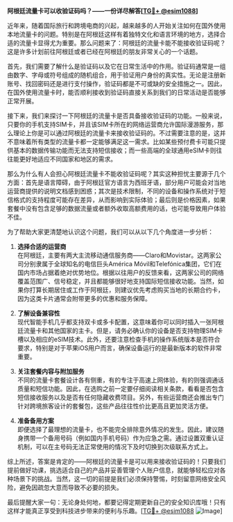 **阿根廷流量卡可以收验证码吗？——一份详尽解答[[TG💪+ @esim1088](https://t.me/s/esim1088)]**

近年来，随着国际旅行和跨境电商的兴起，越来越多的人开始关注如何在国外使用本地流量卡的问题。特别是在阿根廷这样有着独特文化和语言环境的地方，选择合适的流量卡显得尤为重要。那么问题来了：阿根廷的流量卡能不能接收验证码呢？这是许多计划前往阿根廷或者已经在阿根廷的朋友非常关心的一个话题。

首先，我们需要了解什么是验证码以及它在日常生活中的作用。验证码通常是一组由数字、字母或符号组成的随机组合，用于验证用户身份的真实性。无论是注册新账号、找回密码还是进行支付操作，验证码都是不可或缺的安全措施之一。因此，在国外使用流量卡时，能否顺利接收到验证码直接关系到我们的日常活动是否能够正常开展。

接下来，我们来探讨一下阿根廷的流量卡是否具备接收验证码的功能。一般来说，只要你的手机支持SIM卡，并且该SIM卡所在的网络运营商允许国际漫游服务，那么理论上你是可以通过阿根廷的流量卡来接收验证码的。不过需要注意的是，这并不意味着所有类型的流量卡都一定能够满足这一需求。比如某些预付费卡可能只提供基本的数据传输功能而无法支持短信接收；而一些高端的全球通用eSIM卡则往往能更好地适应不同国家和地区的需求。

那么为什么有人会担心阿根廷流量卡不能收验证码呢？其实这种担忧主要源于几个方面：首先是语言障碍，由于阿根廷官方语言为西班牙语，部分用户可能会对当地运营商提供的说明文档感到困惑；其次是技术限制，不同的设备和操作系统对于短信格式的支持程度可能存在差异，从而影响到实际体验；最后则是价格因素，如果套餐中没有包含足够的数据流量或者额外收取高额费用的话，也可能导致用户体验不佳。

为了帮助大家更清楚地认识这个问题，我们可以从以下几个角度进一步分析：

1. **选择合适的运营商**  
   在阿根廷，主要有两大主流移动通信服务商——Claro和Movistar。这两家公司分别隶属于全球知名的电信巨头América Móvil和Telefónica集团，它们在国内市场占据着绝对优势地位。根据以往用户的反馈来看，这两家公司的网络覆盖范围广、信号稳定，并且都能够很好地支持国际短信接收功能。当然，如果你打算长期居住或工作于阿根廷，则建议优先考虑购买当地的长期合约卡，因为这类卡片通常会附带更多的优惠和服务保障。

2. **了解设备兼容性**  
   现代智能手机几乎都支持双卡或多卡配置，这意味着你可以同时插入一张阿根廷流量卡和其他国家的主卡。但是，请务必确认你的设备是否支持物理SIM卡槽以及相应的eSIM技术。此外，还要注意检查手机的操作系统版本是否符合要求，特别是对于苹果iOS用户而言，确保设备运行的是最新版本的软件非常重要。

3. **关注套餐内容与附加服务**  
   不同的流量卡套餐设计各有侧重，有的专注于高速上网体验，有的则强调通话质量和短信功能。因此，在选购之前一定要仔细阅读相关条款，看看是否包含短信接收服务以及是否有任何隐藏收费项目。另外，有些运营商还会推出专门针对跨境旅客设计的套餐包，这些产品往往性价比更高且更加灵活方便。

4. **准备备用方案**  
   即便选择了最理想的流量卡，也不能完全排除意外情况的发生。因此，建议随身携带一个备用号码（例如国内手机号码）作为应急之需。通过设置双重认证机制，可以在主号码无法正常使用的情况下及时切换到次级联系方式上。

综上所述，答案是肯定的——阿根廷的流量卡是可以用来接收验证码的！只要我们提前做好功课，挑选适合自己的产品并妥善管理个人账户信息，就能够轻松应对各种场景下的挑战。当然，这一切的前提是我们必须保持警惕，时刻留意网络安全风险，避免因疏忽大意而导致不必要的损失。

最后提醒大家一句：无论身处何地，都要记得定期更新自己的安全知识库哦！只有这样才能真正享受到科技进步带来的便利与乐趣。[[TG💪+ @esim1088](https://t.me/s/esim1088) ![Image](https://i.postimg.cc/4NQfJmqS/Snipaste-2025-05-13-00-14-12.png)]